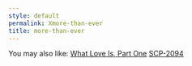 ```yaml
---
style: default
permalink: Xmore-than-ever
title: more-than-ever
---
```

You may also like:
[What Love Is, Part One](http://scp-wiki.net/what-love-is-pt-1)
[SCP-2094](http://scp-wiki.net/scp-2094)